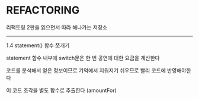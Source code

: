 # REFACTORING

리팩토링 2판을 읽으면서 따라 해나가는 저장소

----

1.4 statement() 함수 쪼개기

statement 함수 내부에 switch문은 한 번 공연에 대한 요금을 계산한다

코드를 분석해서 얻은 정보이므로 기억에서 지워지기 쉬우므로 빨리 코드에 반영해야한다

이 코드 조각을 별도 함수로 추출한다 (amountFor)